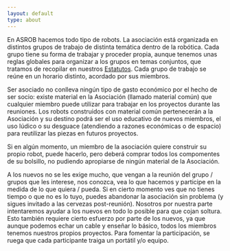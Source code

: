 ```yaml
---
layout: default
type: about
---
```

En ASROB hacemos todo tipo de robots. La asociación está organizada en distintos grupos de trabajo de distinta temática dentro de la robótica. Cada grupo tiene su forma de trabajar y proceder propia, aunque tenemos unas reglas globales para organizar a los grupos en temas conjuntos, que tratamos de recopilar en nuestros [Estatutos](https://asrob.uc3m.es/estatutos). Cada grupo de trabajo se reúne en un horario distinto, acordado por sus miembros.

Ser asociado no conlleva ningún tipo de gasto económico por el hecho de ser socio: existe material en la Asociación (llamado material común) que cualquier miembro puede utilizar para trabajar en los proyectos durante las reuniones. Los robots construidos con material común pertenecerán a la Asociación y su destino podrá ser el uso educativo de nuevos miembros, el uso lúdico o su desguace (atendiendo a razones económicas o de espacio) para reutilizar las piezas en futuros proyectos.

Si en algún momento, un miembro de la asociación quiere construir su propio robot, puede hacerlo, pero deberá comprar todos los compomentes de su bolsillo, no pudiendo apropiarse de ningún material de la Asociación.

A los nuevos no se les exige mucho, que vengan a la reunión del grupo / grupos que les interese, nos conozca, vea lo que hacemos y participe en la medida de lo que quiera / pueda. Si en cierto momento ves que no tienes tiempo o que no es lo tuyo, puedes abandonar la asociación sin problema (y sigues invitado a las cervezas post-reunión). Nosotros por nuestra parte intentaremos ayudar a los nuevos en todo lo posible para que cojan soltura. Esto también requiere cierto esfuerzo por parte de los nuevos, ya que aunque podemos echar un cable y enseñar lo básico, todos los miembros tenemos nuestros propios proyectos. Para fomentar la participación, se ruega que cada participante traiga un portátil y/o equipo.
